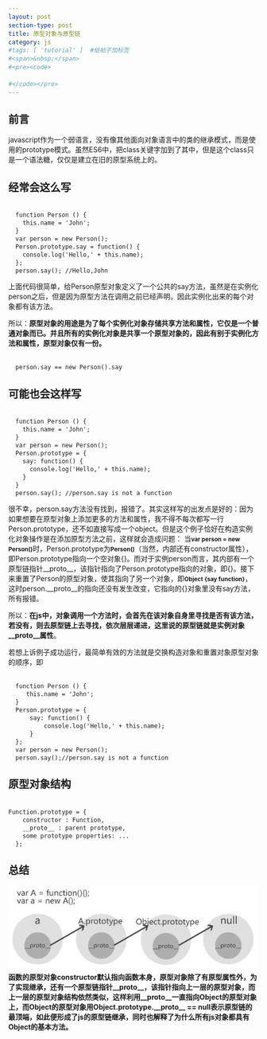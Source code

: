 ```yaml
---
layout: post
section-type: post
title: 原型对象与原型链
category: js
#tags: [ 'tutorial' ]  #给帖子加标签
#<span>&nbsp;</span>
#<pre><code>

#</code></pre>
---
```


##  前言

javascript作为一个弱语言，没有像其他面向对象语言中的类的继承模式，而是使用的prototype模式。虽然ES6中，把class关键字加到了其中，但是这个class只是一个语法糖，仅仅是建立在旧的原型系统上的。

##  经常会这么写
<pre><code>
  function Person () {
    this.name = 'John';
  }
  var person = new Person();
  Person.prototype.say = function() {
    console.log('Hello,' + this.name);
  };
  person.say(); //Hello,John
</code></pre>
上面代码很简单，给Person原型对象定义了一个公共的say方法，虽然是在实例化person之后，但是因为原型方法在调用之前已经声明，因此实例化出来的每个对象都有该方法。

所以：<strong>原型对象的用途是为了每个实例化对象存储共享方法和属性，它仅是一个普通对象而已。并且所有的实例化对象是共享一个原型对象的，因此有别于实例化方法和属性，原型对象仅有一份。</strong>
<pre><code>
  person.say == new Person().say
</code></pre>

##  可能也会这样写
<pre><code>
  function Person () {
    this.name = 'John';
  }
  var person = new Person();
  Person.prototype = {
    say: function() {
      console.log('Hello,' + this.name);
    }
  }
  person.say(); //person.say is not a function
</code></pre>
很不幸，person.say方法没有找到，报错了。其实这样写的出发点是好的：因为如果想要在原型对象上添加更多的方法和属性，我不得不每次都写一行Person.prototype，还不如直接写成一个object。但是这个例子恰好在构造实例化对象操作是在添加原型方法之前，这样就会造成问题：
当<small><strong>var person = new Person()</strong></small>时，Person.prototype为<small><strong>Person()</strong></small>（当然，内部还有constructor属性），即Person.prototype指向一个空对象{}。而对于实例person而言，其内部有一个原型链指针__proto__，该指针指向了Person.prototype指向的对象，即{}。接下来重置了Person的原型对象，使其指向了另一个对象，即<small><strong>Object {say function}</strong></small>，这时person.__proto__的指向还没有发生改变，它指向的{}对象里没有say方法，所有报错。

所以：<strong>在js中，对象调用一个方法时，会首先在该对象自身里寻找是否有该方法，若没有，则去原型链上去寻找，依次层层递进，这里说的原型链就是实例对象__proto__属性</strong>。

若想上诉例子成功运行，最简单有效的方法就是交换构造对象和重置对象原型对象的顺序，即
<pre><code>
  function Person () {
     this.name = 'John';
  }
  Person.prototype = {
      say: function() {
          console.log('Hello,' + this.name);
      }
  };
  var person = new Person();
  person.say();//person.say is not a function
</code></pre>

##  原型对象结构

<pre><code>
Function.prototype = {
    constructor : Function,
    __proto__ : parent prototype,
    some prototype properties: ...
  };
</code></pre>

##  总结

<img src="/img/blog/prototype-chain.jpg" alt="原型链">
<strong>函数的原型对象constructor默认指向函数本身，原型对象除了有原型属性外，为了实现继承，还有一个原型链指针__proto__，该指针指向上一层的原型对象，而上一层的原型对象结构依然类似，这样利用__proto__一直指向Object的原型对象上，而Object的原型对象用Object.prototype.__proto__ == null表示原型链的最顶端，如此便形成了js的原型链继承，同时也解释了为什么所有js对象都具有Object的基本方法。</strong>
